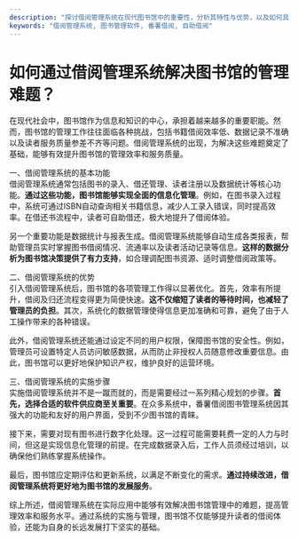 ```yaml
---
description: "探讨借阅管理系统在现代图书馆中的重要性，分析其特性与优势，以及如何具体实施以提高管理效率。"
keywords: "借阅管理系统, 图书管理软件, 番薯借阅, 自助借阅"
---
```

# 如何通过借阅管理系统解决图书馆的管理难题？

在现代社会中，图书馆作为信息和知识的中心，承担着越来越多的重要职能。然而，图书馆的管理工作往往面临各种挑战，包括书籍借阅效率低、数据记录不准确以及读者服务质量参差不齐等问题。借阅管理系统的出现，为解决这些难题奠定了基础，能够有效提升图书馆的管理效率和服务质量。

一、借阅管理系统的基本功能  
借阅管理系统通常包括图书的录入、借还管理、读者注册以及数据统计等核心功能。**通过这些功能，图书馆能够实现全面的信息化管理**。例如，在图书录入过程中，系统可通过ISBN自动查询相关书籍信息，减少人工录入错误，同时提高效率。在借还书流程中，读者可自助借还，极大地提升了借阅体验。

另一个重要功能是数据统计与报表生成。借阅管理系统能够自动生成各类报表，帮助管理员实时掌握图书借阅情况、流通率以及读者活动记录等信息。**这样的数据分析为图书馆决策提供了有力支持**，如合理调配图书资源、适时调整借阅政策等。

二、借阅管理系统的优势  
引入借阅管理系统后，图书馆的各项管理工作得以显著优化。首先，效率有所提升，借阅及归还流程变得更为简便快速。**这不仅缩短了读者的等待时间，也减轻了管理员的负担**。其次，系统化的数据管理使得信息更加准确和可靠，避免了由于人工操作带来的各种错误。

此外，借阅管理系统还能通过设定不同的用户权限，保障图书馆的安全性。例如，管理员可设置特定人员访问敏感数据，从而防止非授权人员随意修改重要信息。由此，图书馆可以更好地保护知识产权，维护良好的运营环境。

三、借阅管理系统的实施步骤  
实施借阅管理系统并不是一蹴而就的，而是需要经过一系列精心规划的步骤。**首先，选择合适的软件供应商至关重要**。在众多系统中，番薯借阅图书管理系统因其强大的功能和友好的用户界面，受到不少图书馆的青睐。

接下来，需要对现有图书进行数字化处理。这一过程可能需要耗费一定的人力与时间，但这是实现信息化管理的前提。在完成数据录入后，工作人员须经过培训，以确保他们熟练掌握系统操作。

最后，图书馆应定期评估和更新系统，以满足不断变化的需求。**通过持续改进，借阅管理系统将更好地为图书馆的发展服务**。

综上所述，借阅管理系统在实际应用中能够有效解决图书馆管理中的难题，提高管理效率和服务水平。通过系统的实施与管理，图书馆不仅能够提升读者的借阅体验，还能为自身的长远发展打下坚实的基础。
